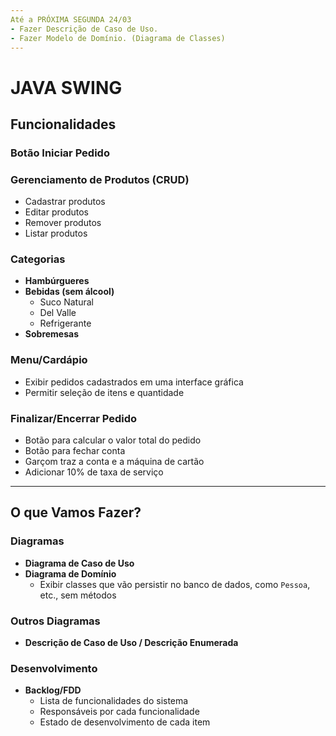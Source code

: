 ```yaml
---
Até a PRÓXIMA SEGUNDA 24/03
- Fazer Descrição de Caso de Uso.
- Fazer Modelo de Domínio. (Diagrama de Classes)
---
```

# JAVA SWING

## Funcionalidades

### Botão Iniciar Pedido

### Gerenciamento de Produtos (CRUD)
- Cadastrar produtos
- Editar produtos
- Remover produtos
- Listar produtos

### Categorias
- **Hambúrgueres**
- **Bebidas (sem álcool)**
  - Suco Natural
  - Del Valle
  - Refrigerante
- **Sobremesas**

### Menu/Cardápio
- Exibir pedidos cadastrados em uma interface gráfica
- Permitir seleção de itens e quantidade

### Finalizar/Encerrar Pedido
- Botão para calcular o valor total do pedido
- Botão para fechar conta
- Garçom traz a conta e a máquina de cartão
- Adicionar 10% de taxa de serviço

---

## O que Vamos Fazer?

### Diagramas
- **Diagrama de Caso de Uso**
- **Diagrama de Domínio**
  - Exibir classes que vão persistir no banco de dados, como `Pessoa`, etc., sem métodos

### Outros Diagramas
- **Descrição de Caso de Uso / Descrição Enumerada**

### Desenvolvimento
- **Backlog/FDD**
  - Lista de funcionalidades do sistema
  - Responsáveis por cada funcionalidade
  - Estado de desenvolvimento de cada item

